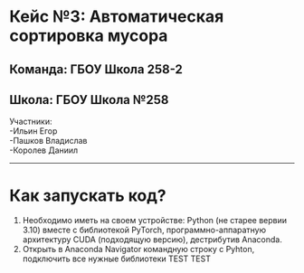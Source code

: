 # Кейс №3: Автоматическая сортировка мусора #
Команда: ГБОУ Школа 258-2 <br>
---
Школа: ГБОУ Школа №258 <br>
---
Участники:<br>
-Ильин Егор<br> 
-Пашков Владислав<br> 
-Королев Даниил <br>
***
# Как запускать код? #
1) Необходимо иметь на своем устройстве: Python (не старее вервии 3.10) вместе с библиотекой PyTorch, программно-аппаратную архитектуру CUDA (подходящую версию), дестрибутив Anaconda. <br>
2) Открыть в Anaconda Navigator командную строку с Pyhton, подключить все нужные библиотеки
TEST TEST

